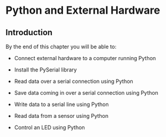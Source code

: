 
# Python and External Hardware
## Introduction
By the end of this chapter you will be able to:

 * Connect external hardware to a computer running Python
 
 * Install the PySerial library
 
 * Read data over a serial connection using Python
 
 * Save data coming in over a serial connection using Python
 
 * Write data to a serial line using Python
 
 * Read data from a sensor using Python
 
 * Control an LED using Python
 

